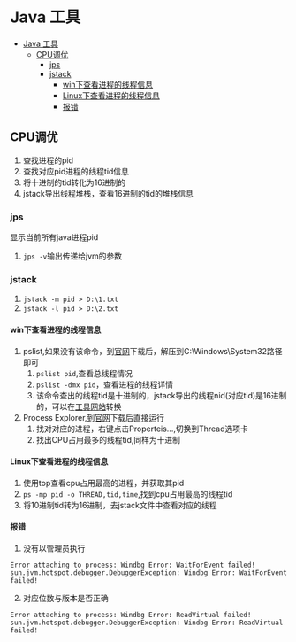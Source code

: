 # Java 工具

- [Java 工具](#java-工具)
  - [CPU调优](#cpu调优)
    - [jps](#jps)
    - [jstack](#jstack)
      - [win下查看进程的线程信息](#win下查看进程的线程信息)
      - [Linux下查看进程的线程信息](#linux下查看进程的线程信息)
      - [报错](#报错)

## CPU调优

1. 查找进程的pid
2. 查找对应pid进程的线程tid信息
3. 将十进制的tid转化为16进制的
4. jstack导出线程堆栈，查看16进制的tid的堆栈信息

### jps

显示当前所有java进程pid

1. `jps -v`输出传递给jvm的参数 

### jstack

1. `jstack -m pid > D:\1.txt`
2. `jstack -l pid > D:\2.txt`

#### win下查看进程的线程信息

1. pslist,如果没有该命令，到[官网](https://docs.microsoft.com/zh-cn/sysinternals/downloads/pslist)下载后，解压到C:\Windows\System32路径即可
   1. `pslist pid`,查看总线程情况
   2. `pslist -dmx pid`，查看进程的线程详情
   3. 该命令查出的线程tid是十进制的，jstack导出的线程nid(对应tid)是16进制的，可以在[工具网站](https://tool.oschina.net/hexconvert/)转换
2. Process Explorer,到[官网](https://docs.microsoft.com/zh-cn/sysinternals/downloads/process-explorer)下载后直接运行
   1. 找对对应的进程，右键点击Properteis...,切换到Thread选项卡
   2. 找出CPU占用最多的线程tid,同样为十进制

#### Linux下查看进程的线程信息

1.  使用top查看cpu占用最高的进程，并获取其pid
2.  `ps -mp pid -o THREAD,tid,time`,找到cpu占用最高的线程tid
3.  将10进制tid转为16进制，去jstack文件中查看对应的线程

#### 报错
1. 没有以管理员执行
```log
Error attaching to process: Windbg Error: WaitForEvent failed!
sun.jvm.hotspot.debugger.DebuggerException: Windbg Error: WaitForEvent failed!
```
2. 对应位数与版本是否正确
```log
Error attaching to process: Windbg Error: ReadVirtual failed!
sun.jvm.hotspot.debugger.DebuggerException: Windbg Error: ReadVirtual failed!
```